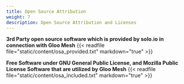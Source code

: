 ```yaml
---
title: Open Source Attribution
weight: 7
description: Open Source Attribution and Licenses
---
```

**3rd Party open source software which is provided by solo.io in connection with Gloo Mesh**
{{< readfile file="static/content/osa_provided.txt" markdown="true" >}}

**Free Software under GNU General Public License, and Mozilla Public License Software that are utilized by Gloo Mesh**
{{< readfile file="static/content/osa_included.txt" markdown="true" >}}
